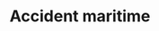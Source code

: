 ---
title: Accident maritime
longTitle: 'Accident maritime'
tags:
- gccommon
french:
- "[[Marine accidents]]"
---